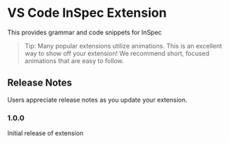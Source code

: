 # VS Code InSpec Extension 

This provides grammar and code snippets for InSpec

> Tip: Many popular extensions utilize animations. This is an excellent way to show off your extension! We recommend short, focused animations that are easy to follow.

## Release Notes

Users appreciate release notes as you update your extension.

### 1.0.0

Initial release of extension
